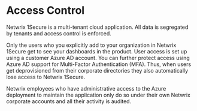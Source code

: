 # Access Control

Netwrix 1Secure is a multi-tenant cloud application. All data is segregated by tenants and access
control is enforced.

Only the users who you explicitly add to your organization in Netwrix 1Secure get to see your
dashboards in the product. User access is set up using a customer Azure AD account. You can further
protect access using Azure AD support for Multi-Factor Authentication (MFA). Thus, when users get
deprovisioned from their corporate directories they also automatically lose access to Netwrix
1Secure.

Netwrix employees who have administrative access to the Azure deployment to maintain the application
only do so under their own Netwrix corporate accounts and all their activity is audited.
